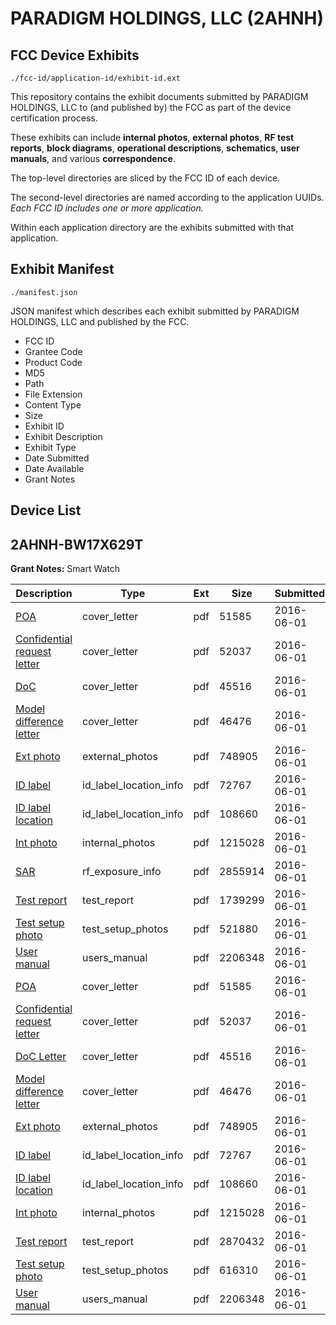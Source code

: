 # PARADIGM HOLDINGS, LLC (2AHNH)
## FCC Device Exhibits

```
./fcc-id/application-id/exhibit-id.ext
```

This repository contains the exhibit documents submitted by PARADIGM HOLDINGS, LLC to (and published by) the FCC as part of the device certification process.

These exhibits can include **internal photos**, **external photos**, **RF test reports**, **block diagrams**, **operational descriptions**, **schematics**, **user manuals**, and various **correspondence**.

The top-level directories are sliced by the FCC ID of each device.

The second-level directories are named according to the application UUIDs. *Each FCC ID includes one or more application.*

Within each application directory are the exhibits submitted with that application. 

## Exhibit Manifest

```
./manifest.json
```

JSON manifest which describes each exhibit submitted by PARADIGM HOLDINGS, LLC and published by the FCC.

- FCC ID
- Grantee Code
- Product Code
- MD5
- Path
- File Extension
- Content Type
- Size
- Exhibit ID
- Exhibit Description
- Exhibit Type
- Date Submitted
- Date Available
- Grant Notes

## Device List
## 2AHNH-BW17X629T
**Grant Notes:** Smart Watch

| Description | Type | Ext | Size | Submitted | Available |
| ----------- | ---- | --- | ---- | --------- | --------- |
| [POA](2AHNH-BW17X629T/7b20718d4f44cff51f5201c97a78a16d/3012234.pdf) | cover_letter | pdf | 51585 | 2016-06-01 | 2016-06-01 |
| [Confidential request letter](2AHNH-BW17X629T/7b20718d4f44cff51f5201c97a78a16d/3012235.pdf) | cover_letter | pdf | 52037 | 2016-06-01 | 2016-06-01 |
| [DoC](2AHNH-BW17X629T/7b20718d4f44cff51f5201c97a78a16d/3012236.pdf) | cover_letter | pdf | 45516 | 2016-06-01 | 2016-06-01 |
| [Model difference letter](2AHNH-BW17X629T/7b20718d4f44cff51f5201c97a78a16d/3012237.pdf) | cover_letter | pdf | 46476 | 2016-06-01 | 2016-06-01 |
| [Ext photo](2AHNH-BW17X629T/7b20718d4f44cff51f5201c97a78a16d/3012241.pdf) | external_photos | pdf | 748905 | 2016-06-01 | 2016-06-01 |
| [ID label](2AHNH-BW17X629T/7b20718d4f44cff51f5201c97a78a16d/3012243.pdf) | id_label_location_info | pdf | 72767 | 2016-06-01 | 2016-06-01 |
| [ID label location](2AHNH-BW17X629T/7b20718d4f44cff51f5201c97a78a16d/3012244.pdf) | id_label_location_info | pdf | 108660 | 2016-06-01 | 2016-06-01 |
| [Int photo](2AHNH-BW17X629T/7b20718d4f44cff51f5201c97a78a16d/3012242.pdf) | internal_photos | pdf | 1215028 | 2016-06-01 | 2016-06-01 |
| [SAR](2AHNH-BW17X629T/7b20718d4f44cff51f5201c97a78a16d/3012240.pdf) | rf_exposure_info | pdf | 2855914 | 2016-06-01 | 2016-06-01 |
| [Test report](2AHNH-BW17X629T/7b20718d4f44cff51f5201c97a78a16d/3012238.pdf) | test_report | pdf | 1739299 | 2016-06-01 | 2016-06-01 |
| [Test setup photo](2AHNH-BW17X629T/7b20718d4f44cff51f5201c97a78a16d/3012239.pdf) | test_setup_photos | pdf | 521880 | 2016-06-01 | 2016-06-01 |
| [User manual](2AHNH-BW17X629T/7b20718d4f44cff51f5201c97a78a16d/3012245.pdf) | users_manual | pdf | 2206348 | 2016-06-01 | 2016-06-01 |
| [POA](2AHNH-BW17X629T/ec33e0bb6ff6b36b2a9d02ff9f2e922d/3012234.pdf) | cover_letter | pdf | 51585 | 2016-06-01 | 2016-06-01 |
| [Confidential request letter](2AHNH-BW17X629T/ec33e0bb6ff6b36b2a9d02ff9f2e922d/3012235.pdf) | cover_letter | pdf | 52037 | 2016-06-01 | 2016-06-01 |
| [DoC Letter](2AHNH-BW17X629T/ec33e0bb6ff6b36b2a9d02ff9f2e922d/3012236.pdf) | cover_letter | pdf | 45516 | 2016-06-01 | 2016-06-01 |
| [Model difference letter](2AHNH-BW17X629T/ec33e0bb6ff6b36b2a9d02ff9f2e922d/3012237.pdf) | cover_letter | pdf | 46476 | 2016-06-01 | 2016-06-01 |
| [Ext photo](2AHNH-BW17X629T/ec33e0bb6ff6b36b2a9d02ff9f2e922d/3012241.pdf) | external_photos | pdf | 748905 | 2016-06-01 | 2016-06-01 |
| [ID label](2AHNH-BW17X629T/ec33e0bb6ff6b36b2a9d02ff9f2e922d/3012243.pdf) | id_label_location_info | pdf | 72767 | 2016-06-01 | 2016-06-01 |
| [ID label location](2AHNH-BW17X629T/ec33e0bb6ff6b36b2a9d02ff9f2e922d/3012244.pdf) | id_label_location_info | pdf | 108660 | 2016-06-01 | 2016-06-01 |
| [Int photo](2AHNH-BW17X629T/ec33e0bb6ff6b36b2a9d02ff9f2e922d/3012242.pdf) | internal_photos | pdf | 1215028 | 2016-06-01 | 2016-06-01 |
| [Test report](2AHNH-BW17X629T/ec33e0bb6ff6b36b2a9d02ff9f2e922d/3012254.pdf) | test_report | pdf | 2870432 | 2016-06-01 | 2016-06-01 |
| [Test setup photo](2AHNH-BW17X629T/ec33e0bb6ff6b36b2a9d02ff9f2e922d/3012255.pdf) | test_setup_photos | pdf | 616310 | 2016-06-01 | 2016-06-01 |
| [User manual](2AHNH-BW17X629T/ec33e0bb6ff6b36b2a9d02ff9f2e922d/3012245.pdf) | users_manual | pdf | 2206348 | 2016-06-01 | 2016-06-01 |
